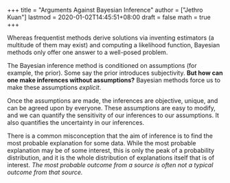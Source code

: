 +++
title = "Arguments Against Bayesian Inference"
author = ["Jethro Kuan"]
lastmod = 2020-01-02T14:45:51+08:00
draft = false
math = true
+++

Whereas frequentist methods derive solutions via inventing estimators
(a multitude of them may exist) and computing a likelihood function,
Bayesian methods only offer one answer to a well-posed problem.

The Bayesian inference method is conditioned on assumptions (for
example, the prior). Some say the prior introduces subjectivity. **But
how can one make inferences without assumptions?** Bayesian methods
force us to make these assumptions _explicit_.

Once the assumptions are made, the inferences are objective, unique,
and can be agreed upon by everyone. These assumptions are easy to
modify, and we can quantify the sensitivity of our inferences to our
assumptions. It also quantifies the uncertainty in our inferences.

There is a common misconception that the aim of inference is to find
the most probable explanation for some data. While the most probable
explanation may be of some interest, this is only the peak of a
probability distribution, and it is the whole distribution of
explanations itself that is of interest. _The most probable outcome
from a source is often not a typical outcome from that source._
